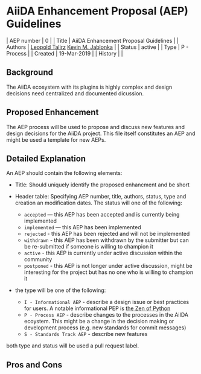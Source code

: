 # AiiDA Enhancement Proposal (AEP) Guidelines

| AEP number | 0                                                            |
| Title      | AiiDA Enhancement Proposal Guidelines                        |
| Authors    | [Leopold Talirz](mailto:leopold.talirz@epfl.ch)  [Kevin M. Jablonka](mailto:kevin.jablonka@epfl.ch) |
| Status     | active                                                       |
| Type       | P - Process                                                  |
| Created    | 19-Mar-2019                                                  |
| History    |                                                              |


## Background 
The AiiDA ecosystem with its plugins is highly complex and design decisions need centralized and documented dicussion. 

## Proposed Enhancement 
The AEP process will be used to propose and discuss new features and design decisions for the AiiDA project. 
This file itself constitutes an AEP and might be used a template for new AEPs. 

## Detailed Explanation 
An AEP should contain the following elements:

* Title: Should uniquely identify the proposed enhancment and be short 
* Header table: Specifying AEP number, title, authors, status, type and creation an modification dates. 
The status will one of the following:
	* `accepted` — this AEP has been accepted and is currently being implemented
	* `implemented` — this AEP has been implemented
	* `rejected` - this AEP has been rejected and will not be implemented
	* `withdrawn` - this AEP has been withdrawn by the submitter but can be re-submitted if someone is willing to champion it
	* `active` - this AEP is currently under active discussion within the community 
	* `postponed` - this AEP is not longer under active discussion, might be interesting for the project but has no one who is willing to champion it 

* the type will be one of the following: 
	* `I - Informational AEP` - describe a design issue or best practices for users. A notable informational PEP is [the Zen of Python](https://www.python.org/dev/peps/pep-0020/)
	* `P - Process AEP` - describe changes to the processes in the AiIDA ecoystem. 
	This might be a change in the decision making or development process (e.g. new standards for commit messages)
	* `S - Standards Track AEP` - describe new features

both type and status will be used a pull request label. 


## Pros and Cons 






